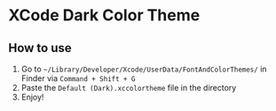 # XCode Dark Color Theme

## How to use

1. Go to `~/Library/Developer/Xcode/UserData/FontAndColorThemes/` in Finder via `Command + Shift + G`
2. Paste the `Default (Dark).xccolortheme` file in the directory
3. Enjoy!
